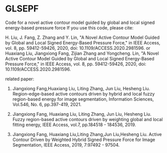 # GLSEPF
Code for a novel active contour model guided by global and local signed energy-based pressure force
If you use this code, please cite:

H. Liu, J. Fang, Z. Zhang and Y. Lin, "A Novel Active Contour Model Guided by Global and Local Signed Energy-Based Pressure Force," in IEEE Access, vol. 8, pp. 59412-59426, 2020, doi: 10.1109/ACCESS.2020.2981596.
or
Huaxiang Liu, Jiangxiong Fang, Zijian Zhang and Yongcheng. Lin, "A Novel Active Contour Model Guided by Global and Local Signed Energy-Based Pressure Force," in IEEE Access, vol. 8, pp. 59412-59426, 2020, doi: 10.1109/ACCESS.2020.2981596.


related paper:
1. Jiangxiong Fang,Huaxiang Liu, Liting Zhang, Jun Liu, Hesheng Liu. Region-edge-based active contours driven by hybrid and local fuzzy region-based energy for image segmentation, Information Sciences, Vol.546, No. 6, pp.397-419, 2021.

2. Jiangxiong Fang, Huaxiang Liu, Liting Zhang, Jun Liu, Hesheng Liu. Fuzzy region-based active contours driven by weighting global and local fitting energy, IEEE Access, vol.7, pp.184518 - 184536, 2019.

3. Jiangxiong Fang, Huaxiang Liu,Liting Zhang,Jun Liu,Hesheng Liu. Active Contour Driven by Weighted Hybrid Signed Pressure Force for Image Segmentation, IEEE Access, 2019, 7:97492 - 97504.
